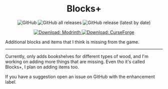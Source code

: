 <h1 align="center">Blocks+</h1>

<p align="center">
  <img alt="GitHub" src="https://img.shields.io/github/license/TheClashFruit/BlocksPlus">
  <img alt="GitHub all releases" src="https://img.shields.io/github/downloads/TheClashFruit/BlocksPlus/total">
  <img alt="GitHub release (latest by date)" src="https://img.shields.io/github/v/release/TheClashFruit/BlocksPlus">
</p>

<p align="center">
  <a href="https://modrinth.com/mod/blocks-plus">
    <img alt="Download: Modrinth" src="https://img.shields.io/badge/Download-Modrinth-brightgreen">
  </a>
  <a href="#">
    <img alt="Download: CurseForge" src="https://img.shields.io/badge/Download-CurseForge-orange">
  </a>
</p>

Additional blocks and items that I think is missing from the game.

----

Currently, only adds bookshelves for different types of wood, and I'm working on adding more things that are missing. Even tho it's called Blocks+, I plan on adding items too.

If you have a suggestion open an issue on GitHub with the enhancement label.

